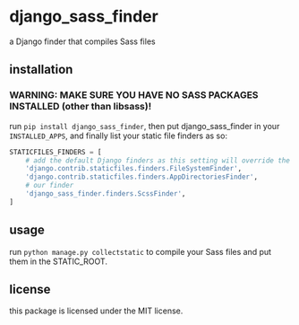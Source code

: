 # django_sass_finder
a Django finder that compiles Sass files

## installation
### WARNING: MAKE SURE YOU HAVE NO SASS PACKAGES INSTALLED (other than libsass)!
run `pip install django_sass_finder`, then put django_sass_finder in your `INSTALLED_APPS`, and
finally list your static file finders as so:
```py
STATICFILES_FINDERS = [
    # add the default Django finders as this setting will override the default
    'django.contrib.staticfiles.finders.FileSystemFinder',
    'django.contrib.staticfiles.finders.AppDirectoriesFinder',
    # our finder
    'django_sass_finder.finders.ScssFinder',
]
```

## usage
run `python manage.py collectstatic` to compile your Sass files and put them in the STATIC_ROOT.

## license
this package is licensed under the MIT license.
